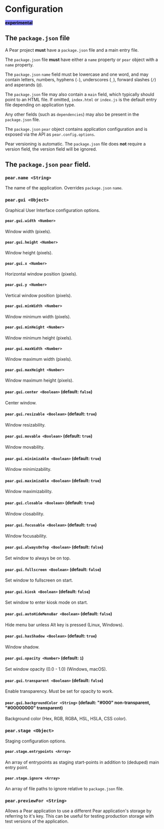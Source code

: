 # Configuration

<mark style="background-color: #8484ff;">**experimental**</mark>

## The `package.json` file

A Pear project **must** have a `package.json` file and a main entry file.

The `package.json` file **must** have either a `name` property or `pear` object with a `name` property.

The `package.json` `name` field must be lowercase and one word, and may contain letters, numbers, hyphens (`-`), underscores (`_`), forward slashes (`/`) and asperands (`@`).

The `package.json` file may also contain a `main` field, which typically should point to an HTML file. If omitted, `index.html` or `index.js` is the default entry file depending on application type.

Any other fields (such as `dependencies`) may also be present in the `package.json` file.

The `package.json` `pear` object contains application configuration and is exposed via the API as `pear.config.options`.

Pear versioning is automatic. The `package.json` file does **not** require a version field, the version field will be ignored.

## The `package.json` `pear` field.

### `pear.name <String>`

The name of the application. Overrides `package.json` `name`.

### `pear.gui <Object>`

Graphical User Interface configuration options.

#### `pear.gui.width <Number>`

Window width (pixels).

#### `pear.gui.height <Number>`

Window height (pixels).

#### `pear.gui.x <Number>`

Horizontal window position (pixels).

#### `pear.gui.y <Number>`

Vertical window position (pixels).

#### `pear.gui.minWidth <Number>`

Window minimum width (pixels).

#### `pear.gui.minHeight <Number>`

Window minimum height (pixels).

#### `pear.gui.maxWidth <Number>`

Window maximum width (pixels).

#### `pear.gui.maxHeight <Number>`

Window maximum height (pixels).

#### `pear.gui.center <Boolean>` (default: `false`)

Center window.

#### `pear.gui.resizable <Boolean>` (default: `true`)

Window resizability.

#### `pear.gui.movable <Boolean>` (default: `true`)

Window movability.

#### `pear.gui.minimizable <Boolean>` (default: `true`)

Window minimizability.

#### `pear.gui.maximizable <Boolean>` (default: `true`)

Window maximizability.

#### `pear.gui.closable <Boolean>` (default: `true`)

Window closability.

#### `pear.gui.focusable <Boolean>` (default: `true`)

Window focusability.

#### `pear.gui.alwaysOnTop <Boolean>` (default: `false`)

Set window to always be on top.

#### `pear.gui.fullscreen <Boolean>` (default: `false`)

Set window to fullscreen on start.

#### `pear.gui.kiosk <Boolean>` (default: `false`)

Set window to enter kiosk mode on start.

#### `pear.gui.autoHideMenuBar <Boolean>` (default: `false`)

Hide menu bar unless Alt key is pressed (Linux, Windows).

#### `pear.gui.hasShadow <Boolean>` (default: `true`)

Window shadow.

#### `pear.gui.opacity <Number>` (default: `1`)

Set window opacity (0.0 - 1.0) (Windows, macOS).

#### `pear.gui.transparent <Boolean>` (default: `false`)

Enable transparency. Must be set for opacity to work.

#### `pear.gui.backgroundColor <String>` (default: "#000" non-transparent, "#00000000" transparent)

Background color (Hex, RGB, RGBA, HSL, HSLA, CSS color).

### `pear.stage <Object>`

Staging configuration options.

#### `pear.stage.entrypoints <Array>`

An array of entrypoints as staging start-points in addition to (deduped) main entry point.

#### `pear.stage.ignore <Array>`

An array of file paths to ignore relative to `package.json` file.

### `pear.previewFor <String>`

Allows a Pear application to use a different Pear application's storage by referring to it's key. This can be useful for testing production storage with test versions of the application.




